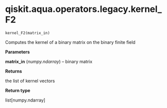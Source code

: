 <span id="qiskit-aqua-operators-legacy-kernel-f2" />

# qiskit.aqua.operators.legacy.kernel\_F2

<span id="undefined" />

`kernel_F2(matrix_in)`

Computes the kernel of a binary matrix on the binary finite field

**Parameters**

**matrix\_in** (*numpy.ndarray*) – binary matrix

**Returns**

the list of kernel vectors

**Return type**

list\[numpy.ndarray]
